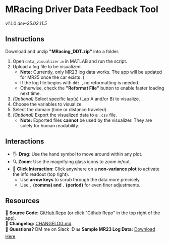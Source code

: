 # MRacing Driver Data Feedback Tool  
*v1.1.0 dev-25.02.11.5*  

## **Instructions**  
Download and unzip **"MRacing_DDT.zip"** into a folder.  

1) Open `data_visualizer.m` in MATLAB and run the script.  
2) Upload a log file to be visualized.  
	- **Note:** Currently, only MR23 log data works. The app will be updated for MR25 once the car exists :)  
	- If the log file begins with `ddt_`, no reformatting is needed.  
	- Otherwise, check the **"Reformat File"** button to enable faster loading next time.  
3) *(Optional)* Select specific lap(s) (Lap A and/or B) to visualize.  
4) Choose the variables to visualize.  
5) Select the domain (time or distance traveled).  
6) *(Optional)* Export the visualized data to a `.csv` file.  
   - **Note:** Exported files **cannot** be used by the visualizer. They are solely for human readability.  

## **Interactions**  
- 🖐️ **Drag**: Use the hand symbol to move around within any plot.  
- 🔍 **Zoom**: Use the magnifying glass icons to zoom in/out.  
- 📍 **Click Interaction**: Click anywhere on a **non-variance plot** to activate the info readout (top right).  
	- Use **arrow keys** to scrub through the data more precisely.  
	- Use **`,` (comma) and `.` (period)** for even finer adjustments.  

## **Resources**  
📂 **Source Code:** [GitHub Repo](https://github.com/askarihusaini/mracing24_ddt) (or click "Github Repo" in the top right of the app).  
📝 **Changelog:** [CHANGELOG.md](https://github.com/askarihusaini/mracing24_ddt/blob/master/CHANGELOG.md).  
📨 **Questions?** DM me on Slack :D 
📊 **Sample MR23 Log Data:** [Download Here](https://drive.google.com/file/d/1r3SQX5aWtWhb_4NIApD_iwJtWHasq-9m/view?usp=sharing).  

